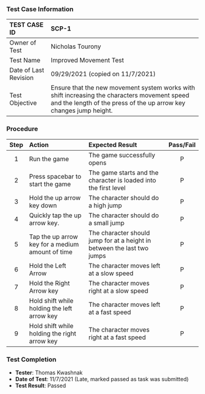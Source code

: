 ### Test Case Information

| TEST CASE ID | SCP-1 |
| :--- | :--- |
| Owner of Test | Nicholas Tourony |
| Test Name | Improved Movement Test |
| Date of Last Revision | 09/29/2021 (copied on 11/7/2021) |
| Test Objective | Ensure that the new movement system works with shift increasing the characters movement speed and the length of the press of the up arrow key changes jump height. |

### Procedure

|Step | Action | Expected Result | Pass/Fail     |
|:---:| :---        |    :----  | :---: |
|1| Run the game| The game successfully opens |P|
|2|Press spacebar to start the game|The game starts and the character is loaded into the first level|P|
|3|Hold the up arrow key down|The character should do a high jump|P|
|4|Quickly tap the up arrow key.|The character should do a small jump|P|
|5|Tap the up arrow key for a medium amount of time|The character should jump for at a height in between the last two jumps|P|
|6|Hold the Left Arrow|The character moves left at a slow speed|P|
|7|Hold the Right Arrow key|The character moves right at a slow speed|P|
|8|Hold shift while holding the left arrow key|The character moves left at a fast speed|P|
|9|Hold shift while holding the right arrow key|The character moves right at a fast speed|P|

### Test Completion

- **Tester**: Thomas Kwashnak
- **Date of Test**: 11/7/2021 (Late, marked passed as task was submitted)
- **Test Result**: Passed